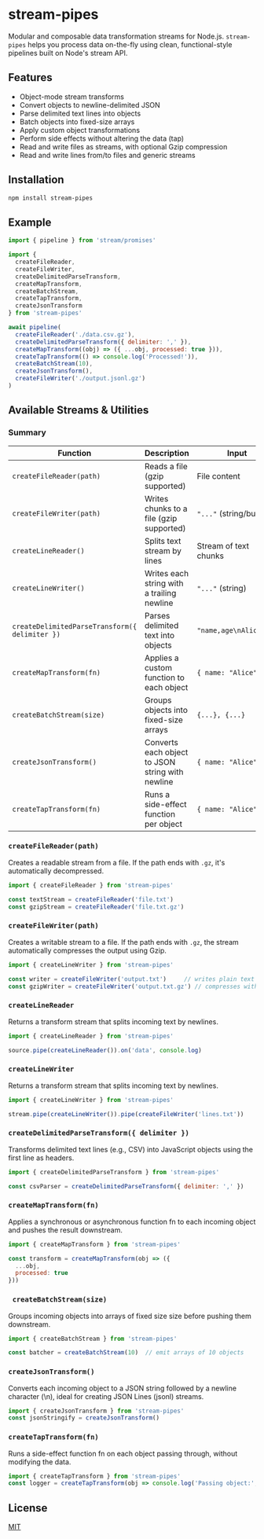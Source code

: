 # stream-pipes

Modular and composable data transformation streams for Node.js. 
`stream-pipes` helps you process data on-the-fly using clean, functional-style pipelines built on Node's stream API.

## Features

- Object-mode stream transforms
- Convert objects to newline-delimited JSON
- Parse delimited text lines into objects
- Batch objects into fixed-size arrays
- Apply custom object transformations
- Perform side effects without altering the data (tap)
- Read and write files as streams, with optional Gzip compression
- Read and write lines from/to files and generic streams

## Installation

```bash
npm install stream-pipes
```

## Example

```js
import { pipeline } from 'stream/promises'

import {
  createFileReader,
  createFileWriter,
  createDelimitedParseTransform,
  createMapTransform,
  createBatchStream,
  createTapTransform,
  createJsonTransform
} from 'stream-pipes'

await pipeline(
  createFileReader('./data.csv.gz'),
  createDelimitedParseTransform({ delimiter: ',' }),
  createMapTransform((obj) => ({ ...obj, processed: true })),
  createTapTransform(() => console.log('Processed!')),
  createBatchStream(10),
  createJsonTransform(),
  createFileWriter('./output.jsonl.gz')
)
```

## Available Streams & Utilities

### Summary

| Function                                       | Description                                      | Input                   | Output                         |
| ---------------------------------------------- | ------------------------------------------------ | ----------------------- | ------------------------------ |
| `createFileReader(path)`                       | Reads a file (gzip supported)                    | File content            | Stream of chunks               |
| `createFileWriter(path)`                       | Writes chunks to a file (gzip supported)         | `"..."` (string/buffer) | Writes raw data                |
| `createLineReader()`                           | Splits text stream by lines                      | Stream of text chunks   | One line per chunk (string)    |
| `createLineWriter()`                           | Writes each string with a trailing newline       | `"..."` (string)        | One line per write             |
| `createDelimitedParseTransform({ delimiter })` | Parses delimited text into objects               | `"name,age\nAlice,30"`  | `{ name: "Alice", age: "30" }` |
| `createMapTransform(fn)`                       | Applies a custom function to each object         | `{ name: "Alice" }`     | `fn({ name: "Alice" })`        |
| `createBatchStream(size)`                      | Groups objects into fixed-size arrays            | `{...}, {...}`          | `[ {...}, {...}, {...} ]`      |
| `createJsonTransform()`                        | Converts each object to JSON string with newline | `{ name: "Alice" }`     | `"{"name":"Alice"}\n"`         |
| `createTapTransform(fn)`                       | Runs a side-effect function per object           | `{ name: "Alice" }`     | `{ name: "Alice" }`            |


### `createFileReader(path)`

Creates a readable stream from a file. If the path ends with `.gz`, it's automatically decompressed.

```js
import { createFileReader } from 'stream-pipes'

const textStream = createFileReader('file.txt')
const gzipStream = createFileReader('file.txt.gz')
```

### `createFileWriter(path)`
Creates a writable stream to a file. If the path ends with `.gz`, the stream automatically compresses the output using Gzip.

```js
import { createLineWriter } from 'stream-pipes'

const writer = createFileWriter('output.txt')     // writes plain text lines
const gzipWriter = createFileWriter('output.txt.gz') // compresses with gzip
```

### `createLineReader`
Returns a transform stream that splits incoming text by newlines.

```js
import { createLineReader } from 'stream-pipes'

source.pipe(createLineReader()).on('data', console.log)
```
### `createLineWriter`
Returns a transform stream that splits incoming text by newlines.

```js
import { createLineWriter } from 'stream-pipes'

stream.pipe(createLineWriter()).pipe(createFileWriter('lines.txt'))
```

### `createDelimitedParseTransform({ delimiter })`
Transforms delimited text lines (e.g., CSV) into JavaScript objects using the first line as headers.

```js
import { createDelimitedParseTransform } from 'stream-pipes'

const csvParser = createDelimitedParseTransform({ delimiter: ',' })
```

### `createMapTransform(fn)`
Applies a synchronous or asynchronous function fn to each incoming object and pushes the result downstream.

```js
import { createMapTransform } from 'stream-pipes'

const transform = createMapTransform(obj => ({
  ...obj,
  processed: true
}))
```

### ` createBatchStream(size)`

Groups incoming objects into arrays of fixed size size before pushing them downstream.

```js
import { createBatchStream } from 'stream-pipes'

const batcher = createBatchStream(10)  // emit arrays of 10 objects
```
### `createJsonTransform()`
Converts each incoming object to a JSON string followed by a newline character (\n), ideal for creating JSON Lines (jsonl) streams.

```js
import { createJsonTransform } from 'stream-pipes'
const jsonStringify = createJsonTransform()
```

### `createTapTransform(fn)`
Runs a side-effect function fn on each object passing through, without modifying the data.

```js
import { createTapTransform } from 'stream-pipes'
const logger = createTapTransform(obj => console.log('Passing object:', obj))
```


## License

[MIT](LICENSE)
